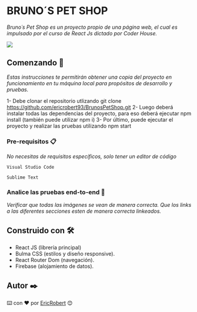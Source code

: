 # BRUNO´S PET SHOP

_Bruno´s Pet Shop es un proyecto propio de una página web, el cual es impulsado por el curso de React Js dictado por Coder House._

![](gif-Proyecto-final.gif)

## Comenzando 🚀

_Estas instrucciones te permitirán obtener una copia del proyecto en funcionamiento en tu máquina local para propósitos de desarrollo y pruebas._

1- Debe clonar el repositorio utlizando git clone https://github.com/ericrobert93/BrunosPetShop.git
2- Luego deberá instalar todas las dependencias del proyecto, para eso deberá ejecutar npm install (también puede utilizar npm i)
3- Por último, puede ejecutar el proyecto y realizar las pruebas utilizando npm start


### Pre-requisitos 📋

_No necesitas de requisitos específicos, solo tener un editor de código_

```
Visual Studio Code
```
```
Sublime Text
```

### Analice las pruebas end-to-end 🔩

_Verificar que todas las imágenes se vean de manera correcta. Que los links a las diferentes secciones esten de manera correcta linkeados._


## Construido con 🛠️


* React JS (librería principal)
* Bulma CSS (estilos y diseño responsive).
* React Router Dom (navegación).
* Firebase (alojamiento de datos).


## Autor ✒️

⌨️ con ❤️ por [EricRobert](https://github.com/ericrobert93) 😊
